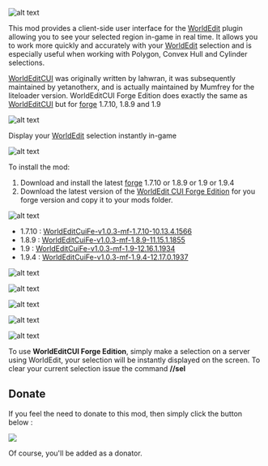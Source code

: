 ![alt text](https://github.com/hexosse/WorldEditCUI-Forge-Edition/raw/master/img/wecui_header.png "")

This mod provides a client-side user interface for the [WorldEdit](http://dev.bukkit.org/bukkit-plugins/worldedit/) plugin allowing you to see your selected region in-game in real time. It allows you to work more quickly and accurately with your [WorldEdit](http://dev.bukkit.org/bukkit-plugins/worldedit/) selection and is especially useful when working with Polygon, Convex Hull and Cylinder selections.

[WorldEditCUI](http://www.minecraftforum.net/forums/mapping-and-modding/minecraft-mods/1292886-worldeditcui) was originally written by lahwran, it was subsequently maintained by yetanotherx, and is actually maintained by Mumfrey for the liteloader version.
WorldEditCUI Forge Edition does exactly the same as [WorldEditCUI](http://www.minecraftforum.net/forums/mapping-and-modding/minecraft-mods/1292886-worldeditcui) but for [forge](http://files.minecraftforge.net/) 1.7.10, 1.8.9 and 1.9

![alt text](https://github.com/hexosse/WorldEditCUI-Forge-Edition/raw/master/img/wecui_features.png "")

Display your [WorldEdit](http://dev.bukkit.org/bukkit-plugins/worldedit/) selection instantly in-game


![alt text](https://github.com/hexosse/WorldEditCUI-Forge-Edition/raw/master/img/wecui_install.png "")

To install the mod:

1. Download and install the latest [forge](http://files.minecraftforge.net/) 1.7.10 or 1.8.9 or 1.9 or 1.9.4
2. Download the latest version of the [WorldEdit CUI Forge Edition](http://minecraft.curseforge.com/projects/worldeditcui-forge-edition/files) for you forge version and copy it to your mods folder.

![alt text](https://github.com/hexosse/WorldEditCUI-Forge-Edition/raw/master/img/wecui_download.png "")

* 1.7.10 : [WorldEditCuiFe-v1.0.3-mf-1.7.10-10.13.4.1566](https://raw.github.com/hexosse/WorldEditCUI-Forge-Edition/master/files/1.7.10/WorldEditCuiFe-v1.0.3-mf-1.7.10-10.13.4.1566.jar)
* 1.8.9 : [WorldEditCuiFe-v1.0.3-mf-1.8.9-11.15.1.1855](https://raw.github.com/hexosse/WorldEditCUI-Forge-Edition/master/files/1.8.9/WorldEditCuiFe-v1.0.3-mf-1.8.9-11.15.1.1855.jar)
* 1.9 : [WorldEditCuiFe-v1.0.3-mf-1.9-12.16.1.1934](https://raw.github.com/hexosse/WorldEditCUI-Forge-Edition/master/files/1.9/WorldEditCuiFe-v1.0.3-mf-1.9-12.16.1.1934.jar)
* 1.9.4 : [WorldEditCuiFe-v1.0.3-mf-1.9.4-12.17.0.1937](https://raw.github.com/hexosse/WorldEditCUI-Forge-Edition/master/files/1.9/WorldEditCuiFe-v1.0.3-mf-1.9.4-12.17.0.1937.jar)


![alt text](https://github.com/hexosse/WorldEditCUI-Forge-Edition/raw/master/img/wecui_screenshots.png "")

![alt text](https://github.com/hexosse/WorldEditCUI-Forge-Edition/raw/master/img/wecui_screenshot_00.png "")

![alt text](https://github.com/hexosse/WorldEditCUI-Forge-Edition/raw/master/img/wecui_screenshot_01.png "")

![alt text](https://github.com/hexosse/WorldEditCUI-Forge-Edition/raw/master/img/wecui_screenshot_02.png "")

![alt text](https://github.com/hexosse/WorldEditCUI-Forge-Edition/raw/master/img/wecui_howto.png "")

To use **WorldEditCUI Forge Edition**, simply make a selection on a server using WorldEdit, your selection will be instantly displayed on the screen. To clear your current selection issue the command **//sel**

## Donate
If you feel the need to donate to this mod, then simply click the button below :

[![](https://www.paypalobjects.com/en_GB/i/btn/btn_donate_LG.gif)](https://www.paypal.com/cgi-bin/webscr?cmd=_s-xclick&hosted_button_id=KWZQGM88CGSWQ)

Of course, you'll be added as a donator.
